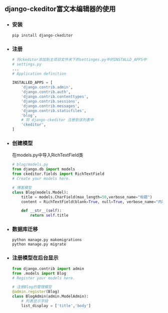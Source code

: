 ## django-ckeditor富文本编辑器的使用

- ### 安装

  ```shell
  pip install django-ckeditor
  ```

- ### 注册

  ```python
  # 将ckeditor添加到主项目文件夹下的settinges.py中的INSTALLD_APPS中
  # settings.py
  ...
  # Application definition
  
  INSTALLED_APPS = [
      'django.contrib.admin',
      'django.contrib.auth',
      'django.contrib.contenttypes',
      'django.contrib.sessions',
      'django.contrib.messages',
      'django.contrib.staticfiles',
      'blog',
      # 将 django-ckeditor 注册到该列表中
      'ckeditor',
  ]
  ```

- ### 创建模型

  在models.py中导入RichTextField类

  ```python
  # blog/models.py
  from django.db import models
  from ckeditor.fields import RichTextField
  # Create your models here.
  
  # 博客模型
  class Blog(models.Model):
      title = models.CharField(max_length=50,verbose_name="标题")
      content = RichTextField(blank=True, null=True, verbose_name="内容")
  
      def __str__(self):
          return self.title
  ```

- ### 数据库迁移

  ```shell
  python manage.py makemigrations
  python manage.py migrate
  ```

- ### 注册模型在后台显示

  ```python
  from django.contrib import admin
  from .models import Blog
  # Register your models here.
  
  # 注册Blog的管理模型
  @admin.register(Blog)
  class BlogAdmin(admin.ModelAdmin):
      # 列表显示字段
      list_display = ['title','body']
  ```







